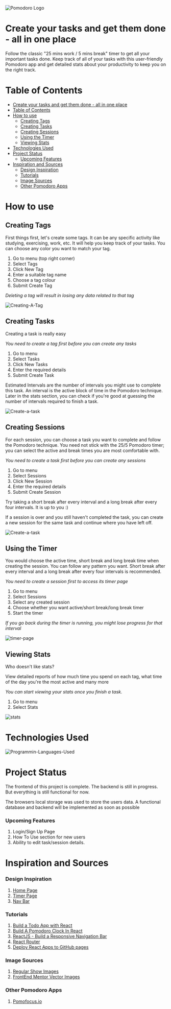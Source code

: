 <!-- ![Javascript-badge](https://img.shields.io/badge/JavaScript-323330?style=for-the-badge&logo=javascript&logoColor=F7DF1E?raw=true) ![React-badge](https://img.shields.io/badge/React-20232A?style=for-the-badge&logo=react&logoColor=61DAFB?raw=true) -->

![Pomodoro Logo](https://github.com/nithinmanoj10/Genskill-Project/blob/main/Design%20Images/Pomodoro%20logo.png?raw=true)

# Create your tasks and get them done - all in one place

<p>Follow the classic "25 mins work / 5 mins break" timer to get all your important tasks done. Keep track of all of your tasks with this user-friendly Pomodoro app and get detailed stats about your productivity to keep you on the right track.</p>

# Table of Contents

- [Create your tasks and get them done - all in one place](#create-your-tasks-and-get-them-done---all-in-one-place)
- [Table of Contents](#table-of-contents)
- [How to use](#how-to-use)
  - [Creating Tags <a name="create-tag"></a>](#creating-tags-)
  - [Creating Tasks](#creating-tasks)
  - [Creating Sessions](#creating-sessions)
  - [Using the Timer](#using-the-timer)
  - [Viewing Stats](#viewing-stats)
- [Technologies Used](#technologies-used)
- [Project Status](#project-status)
  - [Upcoming Features](#upcoming-features)
- [Inspiration and Sources](#inspiration-and-sources)
  - [Design Inspiration](#design-inspiration)
  - [Tutorials](#tutorials)
  - [Image Sources](#image-sources)
  - [Other Pomodoro Apps](#other-pomodoro-apps)

# How to use

## Creating Tags <a name="create-tag"></a>

<p>First things first, let's create some tags. It can be any specific activity like studying, exercising, work, etc. It will help you keep track of your tasks. You can choose any color you want to match your tag.</p>

1. Go to menu (top right corner)
2. Select Tags
3. Click New Tag
4. Enter a suitable tag name
5. Choose a tag colour
6. Submit Create Tag

_Deleting a tag will result in losing any data related to that tag_

![Creating-A-Tag](https://github.com/nithinmanoj10/Genskill-Project/blob/main/Design%20Images/create%20tag.png?raw=true)

## Creating Tasks

<p>Creating a task is really easy</p>

_You need to create a tag first before you can create any tasks_

1. Go to menu
2. Select Tasks
3. Click New Tasks
4. Enter the required details
5. Submit Create Task

<p>Estimated Intervals are the number of intervals you might use to complete this task. An interval is the active block of time in the Pomodoro technique. Later in the stats section, you can check if you're good at guessing the number of intervals required to finish a task.</p>

![Create-a-task](https://github.com/nithinmanoj10/Genskill-Project/blob/main/Design%20Images/create%20task.png?raw=true)

## Creating Sessions

<p>For each session, you can choose a task you want to complete and follow the Pomodoro technique. You need not stick with the 25/5 Pomodoro timer; you can select the active and break times you are most comfortable with.</p>

_You need to create a task first before you can create any sessions_

1. Go to menu
2. Select Sessions
3. Click New Session
4. Enter the required details
5. Submit Create Session

<p>Try taking a short break after every interval and a long break after every four intervals. It is up to you :)</p>

<p>If a session is over and you still haven't completed the task, you can create a new session for the same task and continue where you have left off.</p>

![Create-a-task](https://github.com/nithinmanoj10/Genskill-Project/blob/main/Design%20Images/create%20session.png?raw=true)

## Using the Timer

<p>You would choose the active time, short break and long break time when creating the session. You can follow any pattern you want. Short break after every interval and a long break after every four intervals is recommended.</p>

_You need to create a session first to access its timer page_

1. Go to menu
2. Select Sessions
3. Select any created session
4. Choose whether you want active/short break/long break timer
5. Start the timer

_If you go back during the timer is running, you might lose progress for that interval_

![timer-page](https://github.com/nithinmanoj10/Genskill-Project/blob/main/Design%20Images/timer%20page.png?raw=true)

## Viewing Stats

<p>Who doesn't like stats?</p>
<p>View detailed reports of how much time you spend on each tag, what time of the day you're the most active and many more</p>

_You can start viewing your stats once you finish a task._

1. Go to menu
2. Select Stats

![stats](https://github.com/nithinmanoj10/Genskill-Project/blob/main/Design%20Images/stats.png?raw=true)

# Technologies Used

![Programmin-Languages-Used](https://github.com/nithinmanoj10/Genskill-Project/blob/main/Design%20Images/programming%20langauges.png?raw=true)

# Project Status

<p>The frontend of this project is complete. The backend is still in progress. But everything is still functional for now.</p>

<p>The browsers local storage was used to store the users data. A functional database and backend will be implemented as soon as possible</p>

### Upcoming Features

1. Login/Sign Up Page
2. How To Use section for new users
3. Ability to edit task/session details.

# Inspiration and Sources

### Design Inspiration

1. [Home Page](https://dribbble.com/shots/14631279-Welcome-screen-timer?utm_source=Clipboard_Shot&utm_campaign=droid&utm_content=Welcome%20screen%20%2B%20timer&utm_medium=Social_Share&utm_source=Clipboard_Shot&utm_campaign=droid&utm_content=Welcome%20screen%20%2B%20timer&utm_medium=Social_Share)
2. [Timer Page](https://dribbble.com/shots/5469622-Productivity-timer?utm_source=Clipboard_Shot&utm_campaign=droid&utm_content=Productivity%20timer&utm_medium=Social_Share&utm_source=Clipboard_Shot&utm_campaign=droid&utm_content=Productivity%20timer&utm_medium=Social_Share)
3. [Nav Bar](https://dribbble.com/shots/15307679-Sidebar-Navigation-Tooltip-Exploration?utm_source=Clipboard_Shot&utm_campaign=dawidpietrasiak&utm_content=Sidebar%20Navigation%20-%20Tooltip%20Exploration&utm_medium=Social_Share&utm_source=Clipboard_Shot&utm_campaign=dawidpietrasiak&utm_content=Sidebar%20Navigation%20-%20Tooltip%20Exploration&utm_medium=Social_Share)

### Tutorials

1. [Build a Todo App with React](https://youtu.be/pCA4qpQDZD8)
2. [Build A Pomodoro Clock In React](https://youtu.be/9EVmiQCfkuQ)
3. [ReactJS - Build a Responsive Navigation Bar](https://youtu.be/l6nmysZKHFU)
4. [React Router](https://youtu.be/Law7wfdg_ls)
5. [Deploy React Apps to GitHub pages](https://youtu.be/1wDzEjXbblM)

### Image Sources

1. [Regular Show Images](https://www.cleanpng.com/free/regular-show.html)
2. [FrontEnd Mentor Vector Images](https://www.frontendmentor.io/challenges)

### Other Pomodoro Apps

1. [Pomofocus.io](https://pomofocus.io/)

